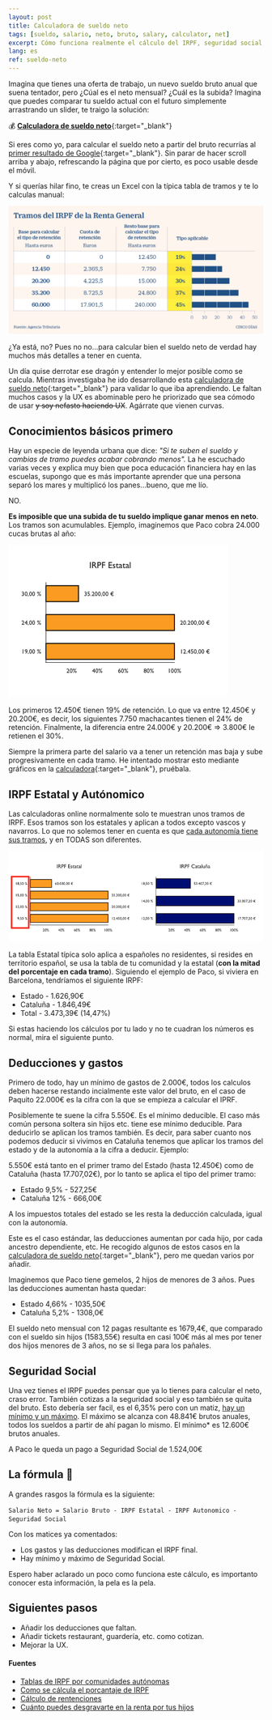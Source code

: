 ```yaml
---
layout: post
title: Calculadora de sueldo neto
tags: [sueldo, salario, neto, bruto, salary, calculator, net]
excerpt: Cómo funciona realmente el cálculo del IRPF, seguridad social, etc.
lang: es
ref: sueldo-neto
---
```


Imagina que tienes una oferta de trabajo, un nuevo sueldo bruto anual que suena tentador, pero ¿Cúal es el neto mensual? ¿Cuál es la subida? Imagina que puedes comparar tu sueldo actual con el futuro simplemente arrastrando un slider, te traigo la solución:

:moneybag: [**Calculadora de sueldo neto**](https://tusueldoneto.pallares.me){:target="\_blank"}

Si eres como yo, para calcular el sueldo neto a partir del bruto recurrías al [primer resultado de Google](https://cincodias.elpais.com/herramientas/calculadora-sueldo-neto/){:target="\_blank"}. Sin parar de hacer scroll arriba y abajo, refrescando la página que por cierto, es poco usable desde el móvil.

Y si querías hilar fino, te creas un Excel con la típica tabla de tramos y te lo calculas manual:

![Tramos IPRF Estatales](/images/tramos.jpg)

¿Ya está, no? Pues no no...para calcular bien el sueldo neto de verdad hay muchos más detalles a tener en cuenta.

Un día quise derrotar ese dragón y entender lo mejor posible como se calcula. Mientras investigaba he ido desarrollando esta [calculadora de sueldo neto](https://tusueldoneto.pallares.me){:target="\_blank"} para validar lo que iba aprendiendo. Le faltan muchos casos y la UX es abominable pero he priorizado que sea cómodo de usar ~~y soy nefasto haciendo UX~~. Agárrate que vienen curvas.

## Conocimientos básicos primero

Hay un especie de leyenda urbana que dice: _"Si te suben el sueldo y cambias de tramo puedes acabar cobrando menos"._ La he escuchado varias veces y explica muy bien que poca educación financiera hay en las escuelas, supongo que es más importante aprender que una persona separó los mares y multiplicó los panes...bueno, que me lío.

NO.

**Es imposible que una subida de tu sueldo implique ganar menos en neto**. Los tramos son acumulables. Ejemplo, imaginemos que Paco cobra 24.000 cucas brutas al año:

![Tramos explicados](/images/tramosExplicados.png)

Los primeros 12.450€ tienen 19% de retención.
Lo que va entre 12.450€ y 20.200€, es decir, los siguientes 7.750 machacantes tienen el 24% de retención.
Finalmente, la diferencia entre 24.000€ y 20.200€ => 3.800€ le retienen el 30%.

Siempre la primera parte del salario va a tener un retención mas baja y sube progresivamente en cada tramo. He intentado mostrar esto mediante gráficos en la [calculadora](https://tusueldoneto.pallares.me){:target="\_blank"}, pruébala.

## IRPF Estatal y Autónomico

Las calculadoras online normalmente solo te muestran unos tramos de IRPF. Esos tramos son los estatales y aplican a todos excepto vascos y navarros. Lo que no solemos tener en cuenta es que [cada autonomía tiene sus tramos](https://www.businessinsider.es/tablas-irpf-comunidades-autonomas-cuanto-pagas-renta-625415), y en TODAS son diferentes.

![Tramos del estado y catalanes](/images/dosTramos.png)

La tabla Estatal típica solo aplica a españoles no residentes, si resides en territorio español, se usa la tabla de tu comunidad y la estatal (**con la mitad del porcentaje en cada tramo**).
Siguiendo el ejemplo de Paco, si viviera en Barcelona, tendríamos el siguiente IRPF:

- Estado - 1.626,90€
- Cataluña - 1.846,49€
- Total - 3.473,39€ (14,47%)

Si estas haciendo los cálculos por tu lado y no te cuadran los números es normal, mira el siguiente punto.

## Deducciones y gastos

Primero de todo, hay un mínimo de gastos de 2.000€, todos los calculos deben hacerse restando incialmente este valor del bruto, en el caso de Paquito 22.000€ es la cifra con la que se empieza a calcular el IPRF.

Posiblemente te suene la cifra 5.550€. Es el mínimo deducible. El caso más común persona soltera sin hijos etc. tiene ese mínimo deducible. Para deducirlo se aplican los tramos también. Es decir, para saber cuanto nos podemos deducir si vivimos en Cataluña tenemos que aplicar los tramos del estado y de la autonomía a la cifra a deducir. Ejemplo:

5.550€ está tanto en el primer tramo del Estado (hasta 12.450€) como de Cataluña (hasta 17.707,02€), por lo tanto se aplica el tipo del primer tramo:

- Estado 9,5% - 527,25€
- Cataluña 12% - 666,00€

A los impuestos totales del estado se les resta la deducción calculada, igual con la autonomía.

Este es el caso estándar, las deducciones aumentan por cada hijo, por cada ancestro dependiente, etc. He recogido algunos de estos casos en la [calculadora de sueldo neto](https://tusueldoneto.pallares.me){:target="\_blank"}, pero me quedan varios por añadir.

Imaginemos que Paco tiene gemelos, 2 hijos de menores de 3 años. Pues las deducciones aumentan hasta quedar:

- Estado 4,66% - 1035,50€
- Cataluña 5,2% - 1308,0€

El sueldo neto mensual con 12 pagas resultante es 1679,4€, que comparado con el sueldo sin hijos (1583,55€) resulta en casi 100€ más al mes por tener dos hijos menores de 3 años, no se si llega para los pañales.

## Seguridad Social

Una vez tienes el IRPF puedes pensar que ya lo tienes para calcular el neto, craso error. También cotizas a la seguridad social y eso también se quita del bruto. Esto debería ser facil, es el 6,35% pero con un matiz, [hay un mínimo y un máximo](https://www.campmanyabogados.com/blog/bases-cotizacion). El máximo se alcanza con 48.841€ brutos anuales, todos los sueldos a partir de ahí pagan lo mismo. El mínimo\* es 12.600€ brutos anuales.

A Paco le queda un pago a Seguridad Social de 1.524,00€

## La fórmula :tada:

A grandes rasgos la fórmula es la siguiente:

`Salario Neto = Salario Bruto - IRPF Estatal - IRPF Autonomico - Seguridad Social`

Con los matices ya comentados:

- Los gastos y las deducciones modifican el IRPF final.
- Hay mínimo y máximo de Seguridad Social.

Espero haber aclarado un poco como funciona este cálculo, es importanto conocer esta información, la pela es la pela.

## Siguientes pasos

- Añadir los deducciones que faltan.
- Añadir tickets restaurant, guardería, etc. como cotizan.
- Mejorar la UX.

#### Fuentes

- [Tablas de IRPF por comunidades autónomas](https://www.businessinsider.es/tablas-irpf-comunidades-autonomas-cuanto-pagas-renta-625415)
- [Como se cálcula el porcantaje de IRPF](https://ekuatio.com/como-se-calcula-el-porcentaje-de-irpf-en-la-nomina/)
- [Cálculo de rentenciones](https://www2.agenciatributaria.gob.es/wlpl/PRET-R170/index.zul)
- [Cuánto puedes desgravarte en la renta por tus hijos](https://www.finect.com/usuario/Josetrecet/articulos/hijos-declaracion-renta)
